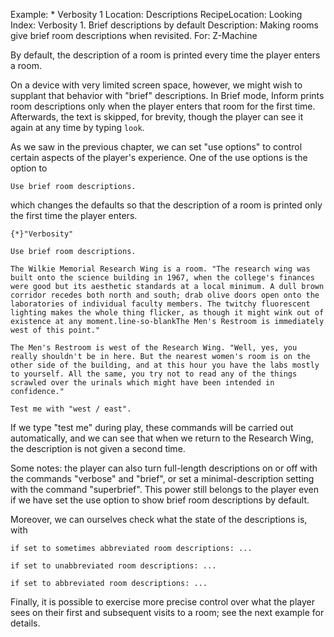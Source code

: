 Example: * Verbosity 1
Location: Descriptions
RecipeLocation: Looking
Index: Verbosity 1. Brief descriptions by default
Description: Making rooms give brief room descriptions when revisited.
For: Z-Machine

  
By default, the description of a room is printed every time the player enters a room.

  
On a device with very limited screen space, however, we might wish to supplant that behavior with "brief" descriptions. In Brief mode, Inform prints room descriptions only when the player enters that room for the first time. Afterwards, the text is skipped, for brevity, though the player can see it again at any time by typing ``look``.

  
As we saw in the previous chapter, we can set "use options" to control certain aspects of the player's experience. One of the use options is the option to

  

``` inform7
Use brief room descriptions.
```

  
which changes the defaults so that the description of a room is printed only the first time the player enters.

  

``` inform7
{*}"Verbosity"

Use brief room descriptions.

The Wilkie Memorial Research Wing is a room. "The research wing was built onto the science building in 1967, when the college's finances were good but its aesthetic standards at a local minimum. A dull brown corridor recedes both north and south; drab olive doors open onto the laboratories of individual faculty members. The twitchy fluorescent lighting makes the whole thing flicker, as though it might wink out of existence at any moment.line-so-blankThe Men's Restroom is immediately west of this point."

The Men's Restroom is west of the Research Wing. "Well, yes, you really shouldn't be in here. But the nearest women's room is on the other side of the building, and at this hour you have the labs mostly to yourself. All the same, you try not to read any of the things scrawled over the urinals which might have been intended in confidence."

Test me with "west / east".
```

  
If we type "test me" during play, these commands will be carried out automatically, and we can see that when we return to the Research Wing, the description is not given a second time.

  
Some notes: the player can also turn full-length descriptions on or off with the commands "verbose" and "brief", or set a minimal-description setting with the command "superbrief". This power still belongs to the player even if we have set the use option to show brief room descriptions by default.

  
Moreover, we can ourselves check what the state of the descriptions is, with

  

``` inform7
if set to sometimes abbreviated room descriptions: ...

if set to unabbreviated room descriptions: ...

if set to abbreviated room descriptions: ...
```

  
Finally, it is possible to exercise more precise control over what the player sees on their first and subsequent visits to a room; see the next example for details.

